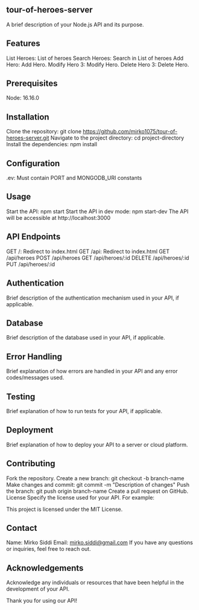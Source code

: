 ## tour-of-heroes-server
A brief description of your Node.js API and its purpose.

## Features
List Heroes: List of heroes
Search Heroes: Search in List of heroes
Add Hero: Add Hero.
Modify Hero 3: Modify Hero.
Delete Hero 3: Delete Hero.
## Prerequisites
Node: 16.16.0
## Installation
Clone the repository: git clone https://github.com/mirko1075/tour-of-heroes-server.git
Navigate to the project directory: cd project-directory
Install the dependencies: npm install
## Configuration
.ev: Must contain PORT  and MONGODB_URI constants
## Usage
Start the API: npm start
Start the API in dev mode: npm start-dev
The API will be accessible at http://localhost:3000
## API Endpoints
GET /: Redirect to index.html
GET /api: Redirect to index.html
GET /api/heroes
POST /api/heroes
GET /api/heroes/:id
DELETE /api/heroes/:id
PUT /api/heroes/:id

## Authentication
Brief description of the authentication mechanism used in your API, if applicable.

## Database
Brief description of the database used in your API, if applicable.

## Error Handling
Brief explanation of how errors are handled in your API and any error codes/messages used.

## Testing
Brief explanation of how to run tests for your API, if applicable.

## Deployment
Brief explanation of how to deploy your API to a server or cloud platform.

## Contributing
Fork the repository.
Create a new branch: git checkout -b branch-name
Make changes and commit: git commit -m "Description of changes"
Push the branch: git push origin branch-name
Create a pull request on GitHub.
License
Specify the license used for your API. For example:

This project is licensed under the MIT License.

## Contact
Name: Mirko Siddi
Email: mirko.siddi@gmail.com
If you have any questions or inquiries, feel free to reach out.

## Acknowledgements
Acknowledge any individuals or resources that have been helpful in the development of your API.

Thank you for using our API!